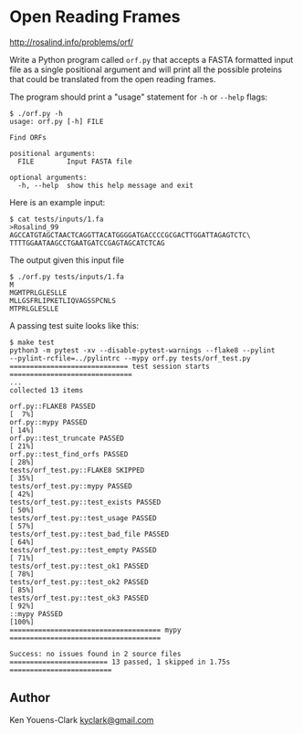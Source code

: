 # Open Reading Frames

http://rosalind.info/problems/orf/

Write a Python program called `orf.py` that accepts a FASTA formatted input file as a single positional argument and will print all the possible proteins that could be translated from the open reading frames.

The program should print a "usage" statement for `-h` or `--help` flags:

```
$ ./orf.py -h
usage: orf.py [-h] FILE

Find ORFs

positional arguments:
  FILE        Input FASTA file

optional arguments:
  -h, --help  show this help message and exit
```

Here is an example input:

```
$ cat tests/inputs/1.fa
>Rosalind_99
AGCCATGTAGCTAACTCAGGTTACATGGGGATGACCCCGCGACTTGGATTAGAGTCTC\
TTTTGGAATAAGCCTGAATGATCCGAGTAGCATCTCAG
```

The output given this input file

```
$ ./orf.py tests/inputs/1.fa
M
MGMTPRLGLESLLE
MLLGSFRLIPKETLIQVAGSSPCNLS
MTPRLGLESLLE
```

A passing test suite looks like this:

```
$ make test
python3 -m pytest -xv --disable-pytest-warnings --flake8 --pylint 
--pylint-rcfile=../pylintrc --mypy orf.py tests/orf_test.py
============================= test session starts ==============================
...
collected 13 items

orf.py::FLAKE8 PASSED                                                    [  7%]
orf.py::mypy PASSED                                                      [ 14%]
orf.py::test_truncate PASSED                                             [ 21%]
orf.py::test_find_orfs PASSED                                            [ 28%]
tests/orf_test.py::FLAKE8 SKIPPED                                        [ 35%]
tests/orf_test.py::mypy PASSED                                           [ 42%]
tests/orf_test.py::test_exists PASSED                                    [ 50%]
tests/orf_test.py::test_usage PASSED                                     [ 57%]
tests/orf_test.py::test_bad_file PASSED                                  [ 64%]
tests/orf_test.py::test_empty PASSED                                     [ 71%]
tests/orf_test.py::test_ok1 PASSED                                       [ 78%]
tests/orf_test.py::test_ok2 PASSED                                       [ 85%]
tests/orf_test.py::test_ok3 PASSED                                       [ 92%]
::mypy PASSED                                                            [100%]
===================================== mypy =====================================

Success: no issues found in 2 source files
======================== 13 passed, 1 skipped in 1.75s =========================
```

## Author

Ken Youens-Clark <kyclark@gmail.com>
